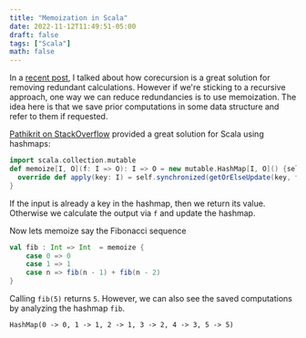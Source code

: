 ```yaml
---
title: "Memoization in Scala"
date: 2022-11-12T11:49:51-05:00
draft: false
tags: ["Scala"]
math: false
---
```


In a [recent post](/blog/corecursion-unfold-infinite-sequences/), I talked about how corecursion is a great solution for removing redundant calculations. However if we're sticking to a recursive approach, one way we can reduce redundancies is to use memoization. The idea here is that we save prior computations in some data structure and refer to them if requested.

 [Pathikrit on StackOverflow](https://stackoverflow.com/a/36960228) provided a great solution for Scala using hashmaps:

```scala
import scala.collection.mutable
def memoize[I, O](f: I => O): I => O = new mutable.HashMap[I, O]() {self =>
  override def apply(key: I) = self.synchronized(getOrElseUpdate(key, f(key)))
}
```

If the input is already a key in the hashmap, then we return its value. Otherwise we calculate the output via `f` and update the hashmap.

Now lets memoize say the Fibonacci sequence

```scala
val fib : Int => Int  = memoize {
    case 0 => 0
    case 1 => 1
    case n => fib(n - 1) + fib(n - 2)
}
```

Calling `fib(5)` returns `5`. However, we can also see the saved computations by analyzing the hashmap `fib`.

```
HashMap(0 -> 0, 1 -> 1, 2 -> 1, 3 -> 2, 4 -> 3, 5 -> 5)
```



